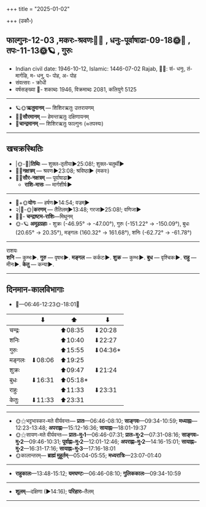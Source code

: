 +++
title = "2025-01-02"

+++
(उकौ॰)
## फाल्गुनः-12-03  ,मकरः-श्रवणः🌛🌌  ,  धनुः-पूर्वाषाढा-09-18🌞🌌  ,  तपः-11-13🌞🪐  , गुरुः
- Indian civil date: 1946-10-12, Islamic: 1446-07-02 Rajab, 🌌🌞: सं- धनुः, तं- मार्गऴि, म- धनु, प- पोह, अ- पोह
- संवत्सरः - क्रोधी
- वर्षसङ्ख्या 🌛- शकाब्दः 1946, विक्रमाब्दः 2081, कलियुगे 5125
___________________
- 🪐🌞**ऋतुमानम्** — शिशिरऋतुः उत्तरायणम्
- 🌌🌞**सौरमानम्** — हेमन्तऋतुः दक्षिणायनम्
- 🌛**चान्द्रमानम्** — शिशिरऋतुः फाल्गुनः (≈तपस्यः)
___________________


## खचक्रस्थितिः
- |🌞-🌛|**तिथिः** — शुक्ल-तृतीया►25:08!; शुक्ल-चतुर्थी►  
- 🌌🌛**नक्षत्रम्** — श्रवणः►23:08; श्रविष्ठा► (मकरः)  
- 🌌🌞**सौर-नक्षत्रम्** — पूर्वाषाढा►  
  - **राशि-मासः** — मार्गशीर्षः► 
___________________
- 🌛+🌞**योगः** — हर्षणः►14:54; वज्रम्►  
- २|🌛-🌞|**करणम्** — तैतिलम्►13:48; गरजा►25:08!; वणिजा►  
- 🌌🌛- **चन्द्राष्टम-राशिः**—मिथुनम्  
- 🌞-🪐 **अमूढग्रहाः** - शुक्रः (-46.95° → -47.00°), गुरुः (-151.22° → -150.09°), बुधः (20.65° → 20.35°), मङ्गलः (160.32° → 161.68°), शनिः (-62.72° → -61.78°)
___________________
राशयः  
**शनि** — कुम्भः►. **गुरु** — वृषभः►. **मङ्गल** — कर्कटः►. **शुक्र** — कुम्भः►. **बुध** — वृश्चिकः►. **राहु** — मीनः►. **केतु** — कन्या►. 
___________________


## दिनमान-कालविभागाः
- 🌅—06:46-12:23🌞-18:01🌇  

|      |⬇     |⬆     |⬇     |
|------|-----|-----|------|
|चन्द्रः|     |⬆08:35 |⬇20:28 |
|शनिः   |     |⬆10:40 |⬇22:27 |
|गुरुः  |     |⬆15:55 |⬇04:36*|
|मङ्गलः |⬇08:06 |⬆19:25 |     |
|शुक्रः |     |⬆09:47 |⬇21:24 |
|बुधः   |⬇16:31 |⬆05:18*|     |
|राहुः  |     |⬆11:33 |⬇23:31 |
|केतुः  |⬇11:33 |⬆23:31 |     |
___________________
- 🌞⚝भट्टभास्कर-मते वीर्यवन्तः— **प्रातः**—06:46-08:10; **साङ्गवः**—09:34-10:59; **मध्याह्नः**—12:23-13:48; **अपराह्णः**—15:12-16:36; **सायाह्नः**—18:01-19:37  
- 🌞⚝सायण-मते वीर्यवन्तः— **प्रातः-मु॰1**—06:46-07:31; **प्रातः-मु॰2**—07:31-08:16; **साङ्गवः-मु॰2**—09:46-10:31; **पूर्वाह्णः-मु॰2**—12:01-12:46; **अपराह्णः-मु॰2**—14:16-15:01; **सायाह्नः-मु॰2**—16:31-17:16; **सायाह्नः-मु॰3**—17:16-18:01  
- 🌞कालान्तरम्— **ब्राह्मं मुहूर्तम्**—05:04-05:55; **मध्यरात्रिः**—23:07-01:40  
___________________
- **राहुकालः**—13:48-15:12; **यमघण्टः**—06:46-08:10; **गुलिककालः**—09:34-10:59  
___________________
- **शूलम्**—दक्षिणा (►14:16); **परिहारः**–तैलम्  
___________________
